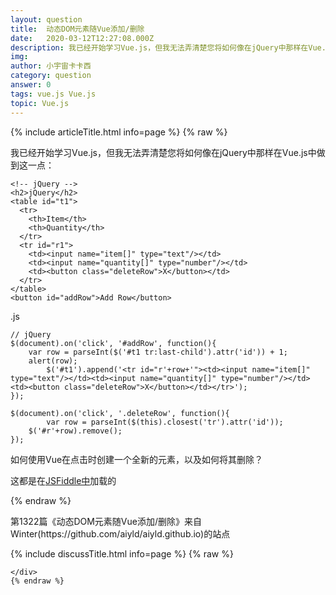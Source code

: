 ```yaml
---
layout: question
title:  动态DOM元素随Vue添加/删除
date:   2020-03-12T12:27:08.000Z
description: 我已经开始学习Vue.js，但我无法弄清楚您将如何像在jQuery中那样在Vue.js中做到这一点：<\!-- jQuery --><h2>jQuer...
img: 
author: 小宇宙卡卡西
category: question
answer: 0
tags: vue.js Vue.js
topic: Vue.js
---
```

<div class="article-root">
  <div class="article">
    {% include articleTitle.html info=page %}
    {% raw %}
    <div class="article-content"><p><font style="vertical-align: inherit;"><font style="vertical-align: inherit;">我已经开始学习Vue.js，但我无法弄清楚您将如何像在jQuery中那样在Vue.js中做到这一点：</font></font></p>

<pre><code>&lt;!-- jQuery --&gt;<font></font>
&lt;h2&gt;jQuery&lt;/h2&gt;<font></font>
&lt;table id="t1"&gt;<font></font>
  &lt;tr&gt;<font></font>
    &lt;th&gt;Item&lt;/th&gt;<font></font>
    &lt;th&gt;Quantity&lt;/th&gt;<font></font>
  &lt;/tr&gt;<font></font>
  &lt;tr id="r1"&gt;<font></font>
    &lt;td&gt;&lt;input name="item[]" type="text"/&gt;&lt;/td&gt;<font></font>
    &lt;td&gt;&lt;input name="quantity[]" type="number"/&gt;&lt;/td&gt;<font></font>
    &lt;td&gt;&lt;button class="deleteRow"&gt;X&lt;/button&gt;&lt;/td&gt;<font></font>
  &lt;/tr&gt;<font></font>
&lt;/table&gt;<font></font>
&lt;button id="addRow"&gt;Add Row&lt;/button&gt;<font></font>
</code></pre>

<p><font style="vertical-align: inherit;"><font style="vertical-align: inherit;">.js</font></font></p>

<pre><code>// jQuery<font></font>
$(document).on('click', '#addRow', function(){<font></font>
    var row = parseInt($('#t1 tr:last-child').attr('id')) + 1;<font></font>
    alert(row);<font></font>
        $('#t1').append('&lt;tr id="r'+row+'"&gt;&lt;td&gt;&lt;input name="item[]" type="text"/&gt;&lt;/td&gt;&lt;td&gt;&lt;input name="quantity[]" type="number"/&gt;&lt;/td&gt;&lt;td&gt;&lt;button class="deleteRow"&gt;X&lt;/button&gt;&lt;/td&gt;&lt;/tr&gt;');<font></font>
});<font></font>
<font></font>
$(document).on('click', '.deleteRow', function(){<font></font>
        var row = parseInt($(this).closest('tr').attr('id'));<font></font>
    $('#r'+row).remove();<font></font>
});<font></font>
</code></pre>

<p><font style="vertical-align: inherit;"><font style="vertical-align: inherit;">如何使用Vue在点击时创建一个全新的元素，以及如何将其删除？</font></font></p>

<p><font style="vertical-align: inherit;"><font style="vertical-align: inherit;">这都是在</font><a href="https://jsfiddle.net/50wL7mdz/17736/" rel="noreferrer"><font style="vertical-align: inherit;">JSFiddle中</font></a><font style="vertical-align: inherit;">加载的</font></font><a href="https://jsfiddle.net/50wL7mdz/17736/" rel="noreferrer"><font style="vertical-align: inherit;"></font></a></p></div>
    {% endraw %}
  </div>
  <p class="winter_mark">第1322篇《动态DOM元素随Vue添加/删除》来自Winter(https://github.com/aiyld/aiyld.github.io)的站点</p>
  <div class="discuss-wrapper">
    {% include discussTitle.html info=page %}
    {% raw %}
    <div class="discuss-list">
    
    </div>
    {% endraw %}
  </div>
<div>
